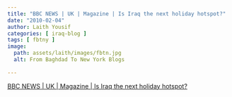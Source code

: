 ```yaml
---
title: "BBC NEWS | UK | Magazine | Is Iraq the next holiday hotspot?"
date: "2010-02-04"
author: Laith Yousif
categories: [ iraq-blog ]
tags: [ fbtny ]
image:
  path: assets/laith/images/fbtn.jpg
  alt: From Baghdad To New York Blogs
  
---
```


[BBC NEWS | UK | Magazine | Is Iraq the next holiday hotspot?](https://news.bbc.co.uk/2/hi/uk_news/magazine/8352234.stm)
